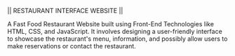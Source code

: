 || RESTAURANT INTERFACE WEBSITE ||

A Fast Food Restaurant Website built using Front-End Technologies like HTML, CSS, and JavaScript. It involves designing a user-friendly interface to showcase the restaurant's menu, information, and possibly allow users to make reservations or contact the restaurant.
